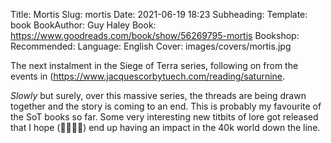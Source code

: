 Title: Mortis
Slug: mortis
Date: 2021-06-19 18:23
Subheading: 
Template: book
BookAuthor: Guy Haley
Book: https://www.goodreads.com/book/show/56269795-mortis
Bookshop: 
Recommended:
Language: English
Cover: images/covers/mortis.jpg

The next instalment in the Siege of Terra series, following on from the events in (https://www.jacquescorbytuech.com/reading/saturnine.

*Slowly* but surely, over this massive series, the threads are being drawn together and the story is coming to an end. This is probably my favourite of the SoT books so far. Some very interesting new titbits of lore got released that I hope (🤞🤞🤞🤞) end up having an impact in the 40k world down the line.

